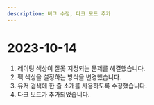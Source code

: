 ```yaml
---
description: 버그 수정, 다크 모드 추가
---
```


# 2023-10-14

1. 레이팅 색상이 잘못 지정되는 문제를 해결했습니다.
2. 팩 색상을 설정하는 방식을 변경했습니다.
3. 유저 검색에 한 줄 소개를 사용하도록 수정했습니다.
4. 다크 모드가 추가되었습니다.
